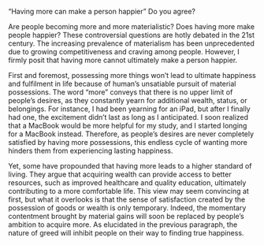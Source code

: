 “Having more can make a person happier” Do you agree?

Are people becoming more and more materialistic? Does having more make people happier? These controversial questions are hotly debated in the 21st century. The increasing prevalence of materialism has been unprecedented due to growing competitiveness and craving among people. However, I firmly posit that having more cannot ultimately make a person happier.

First and foremost, possessing more things won’t lead to ultimate happiness and fulfilment in life because of human’s unsatiable pursuit of material possessions. The word “more” conveys that there is no upper limit of people’s desires, as they constantly yearn for additional wealth, status, or belongings. For instance, I had been yearning for an iPad, but after I finally had one, the excitement didn’t last as long as I anticipated. I soon realized that a MacBook would be more helpful for my study, and I started longing for a MacBook instead. Therefore, as people’s desires are never completely satisfied by having more possessions, this endless cycle of wanting more hinders them from experiencing lasting happiness.

Yet, some have propounded that having more leads to a higher standard of living. They argue that acquiring wealth can provide access to better resources, such as improved healthcare and quality education, ultimately contributing to a more comfortable life. This view may seem convincing at first, but what it overlooks is that the sense of satisfaction created by the possession of goods or wealth is only temporary. Indeed, the momentary contentment brought by material gains will soon be replaced by people’s ambition to acquire more. As elucidated in the previous paragraph, the nature of greed will inhibit people on their way to finding true happiness.
